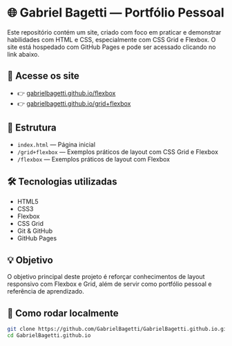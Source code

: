 # 🌐 Gabriel Bagetti — Portfólio Pessoal

Este repositório contém um site, criado com foco em praticar e demonstrar habilidades com HTML e CSS, especialmente com CSS Grid e Flexbox. O site está hospedado com GitHub Pages e pode ser acessado clicando no link abaixo.

## 🔗 Acesse os site

- 👉 [gabrielbagetti.github.io/flexbox](https://gabrielbagetti.github.io/flexbox)
- 👉 [gabrielbagetti.github.io/grid+flexbox](https://gabrielbagetti.github.io/grid+flexbox)

## 📁 Estrutura

- `index.html` — Página inicial
- `/grid+flexbox` — Exemplos práticos de layout com CSS Grid e Flexbox
- `/flexbox` — Exemplos práticos de layout com Flexbox

## 🛠️ Tecnologias utilizadas

- HTML5
- CSS3
- Flexbox
- CSS Grid
- Git & GitHub
- GitHub Pages

## 💡 Objetivo

O objetivo principal deste projeto é reforçar conhecimentos de layout responsivo com Flexbox e Grid, além de servir como portfólio pessoal e referência de aprendizado.

## 🚀 Como rodar localmente

```bash
git clone https://github.com/GabrielBagetti/GabrielBagetti.github.io.git
cd GabrielBagetti.github.io
